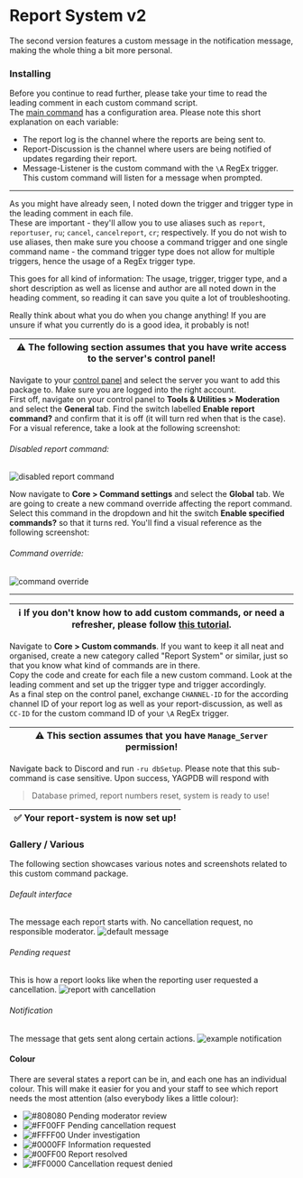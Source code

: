 # Report System v2
The second version features a custom message in the notification message, making the whole thing a bit more personal.

### Installing 
Before you continue to read further, please take your time to read the leading comment in each custom command script.<br/>
The [main command](customReport.go.tmpl "main command") has a configuration area. Please note this short explanation on each variable:

* The report log is the channel where the reports are being sent to.
* Report-Discussion is the channel where users are being notified of updates regarding their report.
* Message-Listener is the custom command with the `\A` RegEx trigger. This custom command will listen for a message when prompted.

---
As you might have already seen, I noted down the trigger and trigger type in the leading comment in each file.<br/>
These are important - they'll allow you to use aliases such as `report`, `reportuser`, `ru`; `cancel`, `cancelreport`, `cr`; respectively. If you do not wish to use aliases, then make sure you choose a command trigger and one single command name - the command trigger type does not allow for multiple triggers, hence the usage of a RegEx trigger type.

This goes for all kind of information: The usage, trigger, trigger type, and a short description as well as license and author are all noted down in the heading comment, so reading it can save you quite a lot of troubleshooting.

Really think about what you do when you change anything! If you are unsure if what you currently do is a good idea, it probably is not!

| ⚠ The following section assumes that you have write access to the server's control panel! |
| --- |

Navigate to your [control panel](https://yagpdb.xyz/manage "YAGPDB.xyz control panel") and select the server you want to add this package to. Make sure you are logged into the right account.<br/>
First off, navigate on your control panel to **Tools & Utilities > Moderation** and select the **General** tab. Find the switch labelled **Enable report command?** and confirm that it is off (it will turn red when that is the case). For a visual reference, take a look at the following screenshot:

###### Disabled report command:
![disabled report command](https://imgur.com/9VW7BuS)

Now navigate to **Core > Command settings** and select the **Global** tab. We are going to create a new command override affecting the report command. Select this command in the dropdown and hit the switch **Enable specified commands?** so that it turns red. You'll find a visual reference as the following screenshot:

###### Command override:
![command override](https://imgur.com/a/Qn9VoZ0)

---
| ℹ If you don't know how to add custom commands, or need a refresher, please follow [this tutorial](https://learn.yagpdb.xyz/the-custom-command-interface "How to add a custom command"). |
| --- |

Navigate to **Core > Custom commands**. If you want to keep it all neat and organised, create a new category called "Report System" or similar, just so that you know what kind of commands are in there.<br/>
Copy the code and create for each file a new custom command. Look at the leading comment and set up the trigger type and trigger accordingly.<br/>
As a final step on the control panel, exchange `CHANNEL-ID` for the according channel ID of your report log as well as your report-discussion, as well as `CC-ID` for the custom command ID of your `\A` RegEx trigger.

| ⚠ This section assumes that you have `Manage_Server` permission! |
| --- |

Navigate back to Discord and run `-ru dbSetup`. Please note that this sub-command is case sensitive. Upon success, YAGPDB will respond with 
> Database primed, report numbers reset, system is ready to use!

| ✅ Your report-system is now set up! |
| --- |

### Gallery / Various
The following section showcases various notes and screenshots related to this custom command package.

###### Default interface
The message each report starts with. No cancellation request, no responsible moderator.
![default message](https://imgur.com/a/mofgKhl)

###### Pending request
This is how a report looks like when the reporting user requested a cancellation.
![report with cancellation](https://imgur.com/a/f4NaZsI)

###### Notification
The message that gets sent along certain actions.
![example notification](https://imgur.com/a/0mwiG44)

#### Colour 
There are several states a report can be in, and each one has an individual colour. This will make it easier for you and your staff to see which report needs the most attention (also everybody likes a little colour):

* ![#808080](https://cdn.discordapp.com/attachments/767771719720632350/793546124903317554/000000.png) Pending moderator review
* ![#FF00FF](https://cdn.discordapp.com/attachments/767771719720632350/793546157316898857/000000.png) Pending cancellation request 
* ![#FFFF00](https://cdn.discordapp.com/attachments/767771719720632350/793546178070446140/000000.png) Under investigation 
* ![#0000FF](https://cdn.discordapp.com/attachments/767771719720632350/793546199532699678/000000.png) Information requested
* ![#00FF00](https://cdn.discordapp.com/attachments/767771719720632350/793546218068115486/000000.png) Report resolved 
* ![#FF0000](https://cdn.discordapp.com/attachments/767771719720632350/793546237483024394/000000.png) Cancellation request denied